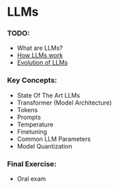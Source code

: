 # LLMs

### TODO:
- What are LLMs?
- [How LLMs work](https://medium.com/data-science-at-microsoft/how-large-language-models-work-91c362f5b78f)
- [Evolution of LLMs](https://medium.com/@simon_attard/the-evolution-of-llms-over-the-last-12-months-188a04edb3ac)

### Key Concepts:
- State Of The Art LLMs
- Transformer (Model Architecture)
- Tokens
- Prompts
- Temperature
- Finetuning
- Common LLM Parameters
- Model Quantization

### Final Exercise:
- Oral exam